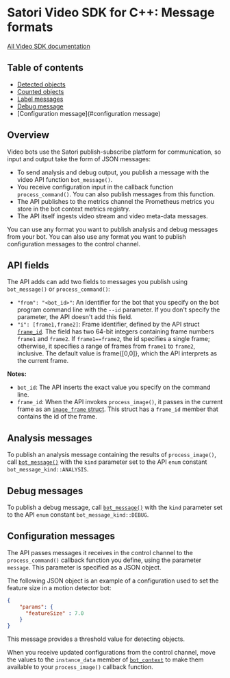 # Satori Video SDK for C++: Message formats

[All Video SDK documentation](../README.md)

## Table of contents
* [Detected objects](#detected-objects)
* [Counted objects](#counted-objects)
* [Label messages](#label-messages)
* [Debug message](#debug-message)
* [Configuration message](#configuration message)

## Overview
Video bots use the Satori publish-subscribe platform for communication, so input and output take
the form of JSON messages:
* To send analysis and debug output, you publish a message with the video API function `bot_message()`.
* You receive configuration input in the callback function `process_command()`. You can also publish messages
from this function.
* The API publishes to the metrics channel the Prometheus metrics you store in the bot context metrics registry.
* The API itself ingests video stream and video meta-data messages.

You can use any format you want to publish analysis and debug messages from your bot. You can also use any format
you want to publish configuration messages to the control channel.

## API fields
The API adds can add two fields to messages you publish using `bot_message()` or `process_command()`:
* `"from": "<bot_id>"`: An identifier for the bot that you specify on the bot program command line with the `--id` parameter.
If you don't specify the parameter, the API doesn't add this field.
* `"i": [frame1,frame2]`: Frame identifier, defined by the API struct [`frame_id`](reference.md#frame-id). The
field has two 64-bit integers containing frame numbers `frame1` and `frame2`. If `frame1==frame2`, the id specifies a
single frame; otherwise, it specifies a range of frames from `frame1` to `frame2`, inclusive. The default value is
frame{[0,0]}, which the API interprets as the current frame.

**Notes:**
* `bot_id`: The API inserts the exact value you specify on the command line.
* `frame_id`: When the API invokes `process_image()`, it passes in the current frame as an
[`image_frame` struct](reference.md#image-frame). This struct has a `frame_id` member that contains the id of the
frame.

## Analysis messages
To publish an analysis message containing the results of `process_image()`, call
[`bot_message()`](reference.md#bot-message) with the `kind` parameter set to the API `enum` constant
`bot_message_kind::ANALYSIS`.

## Debug messages
To publish a debug message, call [`bot_message()`](reference.md#bot-message) with the `kind` parameter set to the
API `enum` constant `bot_message_kind::DEBUG`.

## Configuration messages
The API passes messages it receives in the control channel to the `process_command()` callback function you
define, using the parameter `message`. This parameter is specified as a JSON object.

The following JSON object is an example of a configuration used to set the feature size in a motion detector bot:
```json
{
    "params": {
      "featureSize" : 7.0
    }
}
```
This message provides a threshold value for detecting objects.

When you receive updated configurations from the control channel, move the values to the
`instance_data` member of [`bot_context`](reference.md#bot-context) to make them available to your `process_image()`
callback function.
